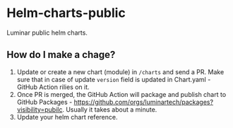 # Helm-charts-public

Luminar public helm charts.

## How do I make a chage?

1. Update or create a new chart (module) in `/charts` and send a PR. Make sure that in case of update `version` field is updated in Chart.yaml - GitHub Action rilies on it.
2. Once PR is merged, the GitHub Action will package and publish chart to GitHub Packages - https://github.com/orgs/luminartech/packages?visibility=pubilc. Usually it takes about a minute.
3. Update your helm chart reference.
